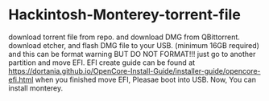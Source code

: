 # Hackintosh-Monterey-torrent-file
download torrent file from repo. and download DMG from QBittorrent. download etcher, and flash DMG file to your USB. (minimum 16GB required) and this can be format warning BUT DO NOT FORMAT!!! just go to another partition and move EFI. EFI create guide can be found at https://dortania.github.io/OpenCore-Install-Guide/installer-guide/opencore-efi.html  when you finished move EFI, Pleasae boot into USB. Now, You can install monterey. 
